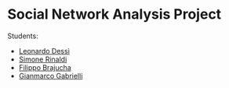 # Social Network Analysis Project

Students:
- [Leonardo Dessì](https://github.com/CyberGiant7)
- [Simone Rinaldi](https://github.com/simorina)
- [Filippo Brajucha]()
- [Gianmarco Gabrielli]()
